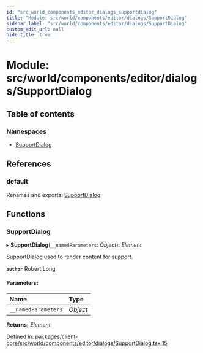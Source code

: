 ```yaml
---
id: "src_world_components_editor_dialogs_supportdialog"
title: "Module: src/world/components/editor/dialogs/SupportDialog"
sidebar_label: "src/world/components/editor/dialogs/SupportDialog"
custom_edit_url: null
hide_title: true
---
```


# Module: src/world/components/editor/dialogs/SupportDialog

## Table of contents

### Namespaces

- [SupportDialog](src_world_components_editor_dialogs_supportdialog.supportdialog.md)

## References

### default

Renames and exports: [SupportDialog](src_world_components_editor_dialogs_supportdialog.md#supportdialog)

## Functions

### SupportDialog

▸ **SupportDialog**(`__namedParameters`: *Object*): *Element*

SupportDialog used to render content for support.

**`author`** Robert Long

#### Parameters:

Name | Type |
:------ | :------ |
`__namedParameters` | *Object* |

**Returns:** *Element*

Defined in: [packages/client-core/src/world/components/editor/dialogs/SupportDialog.tsx:15](https://github.com/xr3ngine/xr3ngine/blob/673ad6a5f/packages/client-core/src/world/components/editor/dialogs/SupportDialog.tsx#L15)
